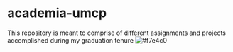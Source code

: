 # academia-umcp
This repository is meant to comprise of different assignments and projects accomplished during my graduation tenure
![#f7e4c0](https://placehold.it/15/f7e4c0/000000?text=+)
